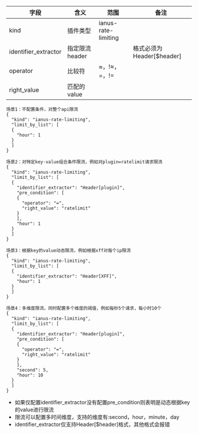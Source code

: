 字段 | 含义 | 范围 | 备注 |
---|---|---|---|
kind | 插件类型 | ianus-rate-limiting | | 
identifier_extractor | 指定限流header | | 格式必须为Header[$header] |
operator | 比较符 | ≈，!≈，=，!= | |
right_value | 匹配的value | | |
```
场景1：不配置条件，对整个api限流
{
  "kind": "ianus-rate-limiting",
  "limit_by_list": [
  {
    "hour": 1
  }
  ]
}
```

```
场景2：对特定key-value组合条件限流，例如对plugin=ratelimit请求限流
{
  "kind": "ianus-rate-limiting",
  "limit_by_list": [
  {
    "identifier_extractor": "Header[plugin]",
    "pre_condition": [
    {
      "operator": "=",
      "right_value": "ratelimit"
    }
    ],
    "hour": 1
  }
  ]
}
```

```
场景3：根据key的value动态限流，例如根据xff对每个ip限流
{
  "kind": "ianus-rate-limiting",
  "limit_by_list": [
  {
    "identifier_extractor": "Header[XFF]",
    "hour": 1
  }
  ]
}
```

```
场景4：多维度限流，同时配置多个维度的阈值，例如每秒5个请求，每小时10个
{
  "kind": "ianus-rate-limiting",
  "limit_by_list": [
  {
    "identifier_extractor": "Header[plugin]",
    "pre_condition": [
    {
      "operator": "=",
      "right_value": "ratelimit"
    }
    ],
    "second": 5,
    "hour": 10
  }
  ]
}
```

- 如果仅配置identifier_extractor没有配置pre_condition则表明是动态根据key的value进行限流
- 限流可以配置多时间维度，支持的维度有:second，hour，minute，day
- identifier_extractor仅支持Header[$header]格式，其他格式会报错